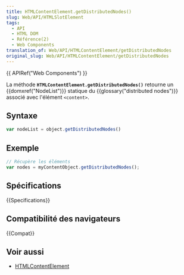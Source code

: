 ```yaml
---
title: HTMLContentElement.getDistributedNodes()
slug: Web/API/HTMLSlotElement
tags:
  - API
  - HTML DOM
  - Référence(2)
  - Web Components
translation_of: Web/API/HTMLContentElement/getDistributedNodes
original_slug: Web/API/HTMLContentElement/getDistributedNodes
---
```


{{ APIRef("Web Components") }}

La méthode **`HTMLContentElement.getDistributedNodes()`** retourne un {{domxref("NodeList")}} statique du {{glossary("distributed nodes")}} associé avec l'élément `<content>`.

## Syntaxe

```js
var nodeList = object.getDistributedNodes()
```

## Exemple

```js
// Récupère les éléments
var nodes = myContentObject.getDistributedNodes();
```

## Spécifications

{{Specifications}}

## Compatibilité des navigateurs

{{Compat}}

## Voir aussi

- [HTMLContentElement](/fr/docs/Web/API/HTMLContentElement)
